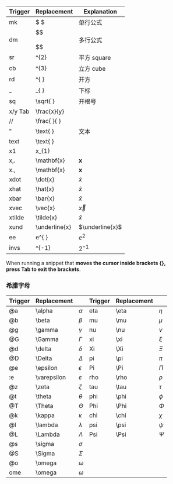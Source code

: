
| Trigger | Replacement        | Explanation     |
| ------- | ------------------ | --------------- |
| mk      | $ $                | 单行公式            |
| dm      | \$$  <br>  <br>\$$ | 多行公式            |
| sr      | ^{2}               | 平方 square       |
| cb      | ^{3}               | 立方 cube         |
| rd      | ^{ }               | 开方              |
| _       | _{ }               | 下标              |
| sq      | \sqrt{ }           | 开根号             |
| x/y Tab | \frac{x}{y}        |                 |
| //      | \frac{ }{ }        |                 |
| "       | \text{ }           | 文本              |
| text    | \text{ }           |                 |
| x1      | x_{1}              |                 |
| x,.     | \mathbf{x}         | $\mathbf{x}$    |
| x.,     | \mathbf{x}         | $\mathbf{x}$    |
| xdot    | \dot{x}            | $\dot{x}$       |
| xhat    | \hat{x}            | $\hat{x}$       |
| xbar    | \bar{x}            | $\bar{x}$       |
| xvec    | \vec{x}            | $\vec{x}$       |
| xtilde  | \tilde{x}          | $\tilde{x}$     |
| xund    | \underline{x}      | $\underline{x}$ |
| ee      | e^{ }              | $e^{ 2 }$       |
| invs    | ^{-1}              | $2^{-1}$        |

When running a snippet that **moves the cursor inside brackets {}, press Tab to exit the brackets**.

### 希腊字母

| Trigger | Replacement |               | Trigger | Replacement |        |
| ------- | ----------- | ------------- | ------- | ----------- | ------ |
| @a      | \alpha      | $\alpha$      | eta     | \eta        | $\eta$ |
| @b      | \beta       | $\beta$       | mu      | \mu         | $\mu$  |
| @g      | \gamma      | $\gamma$      | nu      | \nu         | $\nu$  |
| @G      | \Gamma      | $\Gamma$      | xi      | \xi         | $\xi$  |
| @d      | \delta      | $\delta$      | Xi      | \Xi         | $\Xi$  |
| @D      | \Delta      | $\Delta$      | pi      | \pi         | $\pi$  |
| @e      | \epsilon    | $\epsilon$    | Pi      | \Pi         | $\Pi$  |
| :e      | \varepsilon | $\varepsilon$ | rho     | \rho        | $\rho$ |
| @z      | \zeta       | $\zeta$       | tau     | \tau        | $\tau$ |
| @t      | \theta      | $\theta$      | phi     | \phi        | $\phi$ |
| @T      | \Theta      | $\Theta$      | Phi     | \Phi        | $\Phi$ |
| @k      | \kappa      | $\kappa$      | chi     | \chi        | $\chi$ |
| @l      | \lambda     | $\lambda$     | psi     | \psi        | $\psi$ |
| @L      | \Lambda     | $\Lambda$     | Psi     | \Psi        | $\Psi$ |
| @s      | \sigma      | $\sigma$      |         |             |        |
| @S      | \Sigma      | $\Sigma$      |         |             |        |
| @o      | \omega      | $\omega$      |         |             |        |
| ome     | \omega      | $\omega$      |         |             |        |